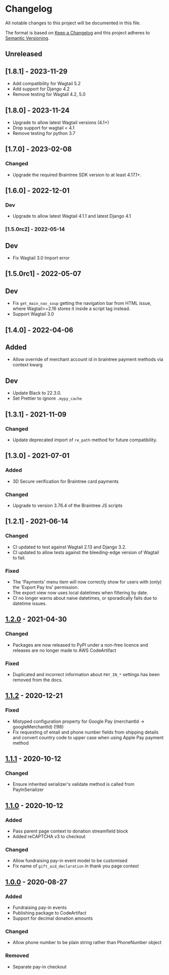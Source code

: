 # Changelog

All notable changes to this project will be documented in this file.

The format is based on [Keep a Changelog](https://keepachangelog.com/en/1.0.0/)
and this project adheres to [Semantic Versioning](https://semver.org/spec/v2.0.0.html).

## Unreleased

## [1.8.1] - 2023-11-29

-   Add compatibility for Wagtail 5.2
-   Add support for Django 4.2
-   Remove testing for Wagtail 4.2, 5.0

## [1.8.0] - 2023-11-24

-   Upgrade to allow latest Wagtail versions (4.1+)
-   Drop support for wagtail < 4.1
-   Remove testing for python 3.7

## [1.7.0] - 2023-02-08

### Changed

-   Upgrade the required Braintree SDK version to at least 4.17.1+.

## [1.6.0] - 2022-12-01

### Dev

-   Upgrade to allow latest Wagtail 4.1.1 and latest Django 4.1

### [1.5.0rc2] - 2022-05-14

## Dev

-   Fix Wagtail 3.0 Import error

## [1.5.0rc1] - 2022-05-07

## Dev

-   Fix `get_main_nav_soup` getting the navigation bar from HTML issue, where Wagtail>=2.16 stores it inside a script tag instead.
-   Support Wagtail 3.0

## [1.4.0] - 2022-04-06

## Added

-   Allow override of merchant account id in braintree payment methods via context kwarg

## Dev

-   Update Black to 22.3.0.
-   Set Prettier to ignore `.mypy_cache`

## [1.3.1] - 2021-11-09

### Changed

-   Update deprecated import of `re_path` method for future compatibility.

## [1.3.0] - 2021-07-01

### Added

-   3D Secure verification for Braintree card payments

### Changed

-   Upgrade to version 3.76.4 of the Braintree JS scripts

## [1.2.1] - 2021-06-14

### Changed

-   CI updated to test against Wagtail 2.13 and Django 3.2.
-   CI updated to allow tests against the bleeding-edge version of Wagtail to fail.

### Fixed

-   The 'Payments' menu item will now correctly show for users with (only) the 'Export Pay Ins' permission.
-   The export view now uses local datetimes when filtering by date.
-   CI no longer warns about naive datetimes, or sporadically fails due to datetime issues.

## [1.2.0] - 2021-04-30

### Changed

-   Packages are now released to PyPI under a non-free licence and releases are no longer made to AWS CodeArtifact

### Fixed

-   Duplicated and incorrect information about `PAY_IN_*` settings has been removed from the docs.

## [1.1.2] - 2020-12-21

### Fixed

-   Mistyped configuration property for Google Pay (merchantId -> googleMerchantId) (!98)
-   Fix requesting of email and phone number fields from shipping details and convert country code to upper case when using Apple Pay payment method

## [1.1.1] - 2020-10-12

### Changed

-   Ensure inherited serializer's validate method is called from PayInSerializer

## [1.1.0] - 2020-10-12

### Added

-   Pass parent page context to donation streamfield block
-   Added reCAPTCHA v3 to checkout

### Changed

-   Allow fundraising pay-in event model to be customised
-   Fix name of `gift_aid_declaration` in thank you page context

## [1.0.0] - 2020-08-27

### Added

-   Fundraising pay-in events
-   Publishing package to CodeArtifact
-   Support for decimal donation amounts

### Changed

-   Allow phone number to be plain string rather than PhoneNumber object

### Removed

-   Separate pay-in checkout

[unreleased]: https://git.torchbox.com/internal/wagtail-donate/-/compare/v1.2.0...HEAD
[1.2.0]: https://git.torchbox.com/internal/wagtail-donate/-/compare/v1.1.2...v1.2.0
[1.1.2]: https://git.torchbox.com/internal/wagtail-donate/-/compare/v1.1.1...v1.1.2
[1.1.1]: https://git.torchbox.com/internal/wagtail-donate/-/compare/v1.1.0...v1.1.1
[1.1.0]: https://git.torchbox.com/internal/wagtail-donate/-/compare/v1.0.0...v1.1.0
[1.0.0]: https://git.torchbox.com/internal/wagtail-donate/-/tags/v1.0.0
